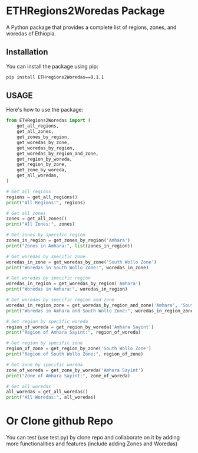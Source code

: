 # ETHRegions2Woredas Package

A Python package that provides a complete list of regions, zones, and woredas of Ethiopia.

## Installation

You can install the package using pip:

```bash
pip install ETHregions2Woredas==0.1.1

```

## USAGE

Here's how to use the package:

```python
from ETHRegions2Woredas import (
    get_all_regions,
    get_all_zones,
    get_zones_by_region,
    get_woredas_by_zone,
    get_woredas_by_region,
    get_woredas_by_region_and_zone,
    get_region_by_woreda,
    get_region_by_zone,
    get_zone_by_woreda,
    get_all_woredas,
)

# Get all regions
regions = get_all_regions()
print("All Regions:", regions)

# Get all zones
zones = get_all_zones()
print("All Zones:", zones)

# Get zones by specific region
zones_in_region = get_zones_by_region('Amhara')
print("Zones in Amhara:", list(zones_in_region))

# Get woredas by specific zone
woredas_in_zone = get_woredas_by_zone('South Wollo Zone')
print("Woredas in South Wollo Zone:", woredas_in_zone)

# Get woredas by specific region
woredas_in_region = get_woredas_by_region('Amhara')
print("Woredas in Amhara:", woredas_in_region)

# Get woredas by specific region and zone
woredas_in_region_zone = get_woredas_by_region_and_zone('Amhara', 'South Wollo Zone')
print("Woredas in Amhara and South Wollo Zone:", woredas_in_region_zone)

# Get region by specific woreda
region_of_woreda = get_region_by_woreda('Amhara Sayint')
print("Region of Amhara Sayint:", region_of_woreda)

# Get region by specific zone
region_of_zone = get_region_by_zone('South Wollo Zone')
print("Region of South Wollo Zone:", region_of_zone)

# Get zone by specific woreda
zone_of_woreda = get_zone_by_woreda('Amhara Sayint')
print("Zone of Amhara Sayint:", zone_of_woreda)

# Get all woredas
all_woredas = get_all_woredas()
print("All Woredas:", all_woredas)
```

# Or Clone github Repo
You can test (use test.py) by clone repo and collaborate on it by adding more functionalities and features (include adding Zones and Woredas)
